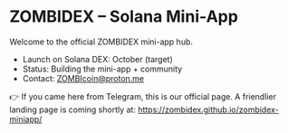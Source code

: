 # ZOMBIDEX – Solana Mini-App

Welcome to the official ZOMBIDEX mini-app hub.

- Launch on Solana DEX: October (target)
- Status: Building the mini-app + community
- Contact: ZOMBIcoin@proton.me

👉 If you came here from Telegram, this is our official page. A friendlier landing page is coming shortly at:
https://zombidex.github.io/zombidex-miniapp/
